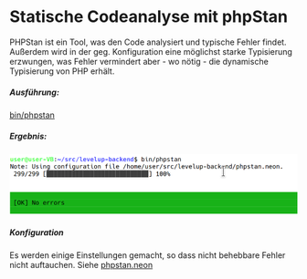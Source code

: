 # Statische Codeanalyse mit phpStan

PHPStan ist ein Tool, was den Code analysiert und typische Fehler findet. Außerdem wird in der geg. Konfiguration eine möglichst starke Typisierung erzwungen, was Fehler vermindert aber - wo nötig - die dynamische Typisierung von PHP erhält.

##### Ausführung:

 [bin/phpstan](../../bin/phpstan) 

##### Ergebnis:

![_output_phpstan](_output_phpstan.png)

##### Konfiguration
Es werden einige Einstellungen gemacht, so dass nicht behebbare Fehler nicht auftauchen.
Siehe [phpstan.neon](../../phpstan.neon) 